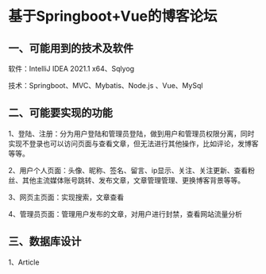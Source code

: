 # 基于Springboot+Vue的博客论坛

## 一、可能用到的技术及软件

软件：IntelliJ IDEA 2021.1 x64、Sqlyog

技术：Springboot、MVC、Mybatis、Node.js 、Vue、MySql

## 二、可能要实现的功能

1、登陆、注册：分为用户登陆和管理员登陆，做到用户和管理员权限分离，同时实现不登录也可以访问页面与查看文章，但无法进行其他操作，比如评论，发博客等等。

2、用户个人页面：头像、昵称、签名、留言、ip显示、关注、关注更新、查看粉丝、其他主流媒体账号跳转、发布文章，文章管理管理、更换博客背景等等。

3、网页主页面：实现搜索，文章查看

4、管理员页面：管理用户发布的文章，对用户进行封禁，查看网站流量分析

## 三、数据库设计

1、Article